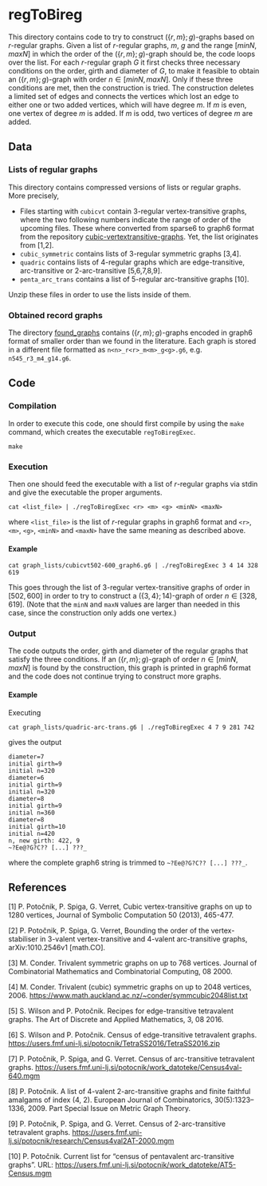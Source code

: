 # regToBireg

This directory contains code to try to construct $(\lbrace r,m\rbrace ;g)$-graphs based on $r$-regular graphs. Given a list of $r$-regular graphs, $m$, $g$ and the range $[minN, maxN]$ in which the order of the $(\lbrace r,m\rbrace ;g)$-graph should be, the code loops over the list. For each $r$-regular graph $G$ it first checks three necessary conditions on the order, girth and diameter of $G$, to make it feasible to obtain an $(\lbrace r,m\rbrace ;g)$-graph with order $n \in [minN, maxN]$. Only if these three conditions are met, then the construction is tried. The construction deletes a limited set of edges and connects the vertices which lost an edge to either one or two added vertices, which will have degree $m$. If $m$ is even, one vertex of degree $m$ is added. If $m$ is odd, two vertices of degree $m$ are added.

## Data

### Lists of regular graphs

This directory contains compressed versions of lists or regular graphs. More precisely, 
 -  Files starting with `cubicvt` contain $3$-regular vertex-transitive graphs, where the two following numbers indicate the range of order of the upcoming files. These where converted from sparse6 to graph6 format from the repository [ cubic-vertextransitive-graphs](https://github.com/kguo-sagecode/cubic-vertextransitive-graphs). Yet, the list originates from [1,2].
 -  `cubic_symmetric` contains lists of $3$-regular symmetric graphs [3,4].
 -  `quadric` contains lists of $4$-regular graphs which are edge-transitive, arc-transitive or 2-arc-transitive [5,6,7,8,9].
 -  `penta_arc_trans` contains a list of $5$-regular arc-transitive graphs [10].
   
Unzip these files in order to use the lists inside of them.


### Obtained record graphs

The directory [found_graphs](found_graphs/) contains $(\lbrace r,m\rbrace ;g)$-graphs encoded in graph6 format of smaller order than we found in the literature. Each graph is stored in a different file formatted as `n<n>_r<r>_m<m>_g<g>.g6`, e.g. `n545_r3_m4_g14.g6`.


## Code

### Compilation

In order to execute this code, one should first compile by using the `make` command, which creates the executable `regToBiregExec`.
```
make
```

### Execution

Then one should feed the executable with a list of $r$-regular graphs via stdin and give the executable the proper arguments.
```
cat <list_file> | ./regToBiregExec <r> <m> <g> <minN> <maxN>
````
where `<list_file>` is the list of $r$-regular graphs in graph6 format and `<r>`, `<m>`, `<g>`, `<minN>` and `<maxN>` have the same meaning as described above.

#### Example
```
cat graph_lists/cubicvt502-600_graph6.g6 | ./regToBiregExec 3 4 14 328 619
````
This goes through the list of $3$-regular vertex-transitive graphs of order in $[502,600]$ in order to try to construct a $(\lbrace 3,4\rbrace ;14)$-graph of order $n \in [328, 619]$. (Note that the `minN` and `maxN` values are larger than needed in this case, since the construction only adds one vertex.)

### Output
The code outputs the order, girth and diameter of the regular graphs that satisfy the three conditions. If an $(\lbrace r,m\rbrace ;g)$-graph of order $n \in [minN, maxN]$ is found by the construction, this graph is printed in graph6 format and the code does not continue trying to construct more graphs.

#### Example
Executing
```
cat graph_lists/quadric-arc-trans.g6 | ./regToBiregExec 4 7 9 281 742
```
gives the output
```
diameter=7
initial girth=9
initial n=320
diameter=6
initial girth=9
initial n=320
diameter=8
initial girth=9
initial n=360
diameter=8
initial girth=10
initial n=420
n, new girth: 422, 9
~?Ee@?G?C?? [...] ???_
```
where the complete graph6 string is trimmed to `~?Ee@?G?C?? [...] ???_`. 



## References

[1]     P. Potočnik, P. Spiga, G. Verret, Cubic vertex-transitive graphs on up to 1280 vertices, Journal of Symbolic Computation 50 (2013), 465-477. 

[2] P. Potočnik, P. Spiga, G. Verret, Bounding the order of the vertex-stabiliser in 3-valent vertex-transitive and 4-valent arc-transitive graphs, arXiv:1010.2546v1 [math.CO]. 

[3] M. Conder. Trivalent symmetric graphs on up to 768 vertices. Journal of
Combinatorial Mathematics and Combinatorial Computing, 08 2000.

[4] M. Conder. Trivalent (cubic) symmetric graphs on up to 2048 vertices, 2006. https://www.math.auckland.ac.nz/~conder/symmcubic2048list.txt

[5] S. Wilson and P. Potočnik. Recipes for edge-transitive tetravalent graphs. The
Art of Discrete and Applied Mathematics, 3, 08 2016.

[6] S. Wilson and P. Potočnik. Census of edge-transitive tetravalent graphs. https://users.fmf.uni-lj.si/potocnik/TetraSS2016/TetraSS2016.zip 

[7] P. Potočnik, P. Spiga, and G. Verret. Census of arc-transitive tetravalent graphs. https://users.fmf.uni-lj.si/potocnik/work_datoteke/Census4val-640.mgm

[8] P. Potočnik. A list of 4-valent 2-arc-transitive graphs and finite faithful amalgams of index (4, 2). European Journal of Combinatorics, 30(5):1323–1336, 2009. Part Special Issue on Metric Graph Theory.

[9] P. Potočnik, P. Spiga, and G. Verret. Census of 2-arc-transitive tetravalent graphs. https://users.fmf.uni-lj.si/potocnik/research/Census4val2AT-2000.mgm

[10] P. Potočnik. Current list for “census of pentavalent arc-transitive graphs”. URL: https://users.fmf.uni-lj.si/potocnik/work_datoteke/AT5-Census.mgm

